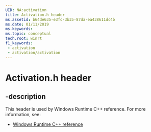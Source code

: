 ```yaml
---
UID: NA:activation
title: Activation.h header
ms.assetid: b64de635-e3fc-3b35-87da-ea438611dc4b
ms.date: 01/11/2019
ms.keywords: 
ms.topic: conceptual
tech.root: winrt
f1_keywords:
 - activation
 - activation/activation
---
```


# Activation.h header


## -description

This header is used by Windows Runtime C++ reference. For more information, see:

- [Windows Runtime C++ reference](../_winrt/index.md)

